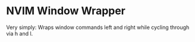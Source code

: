 # NVIM Window Wrapper

Very simply: Wraps window commands left and right while cycling through via <Ctrl-w>h and <Ctrl-w>l.
